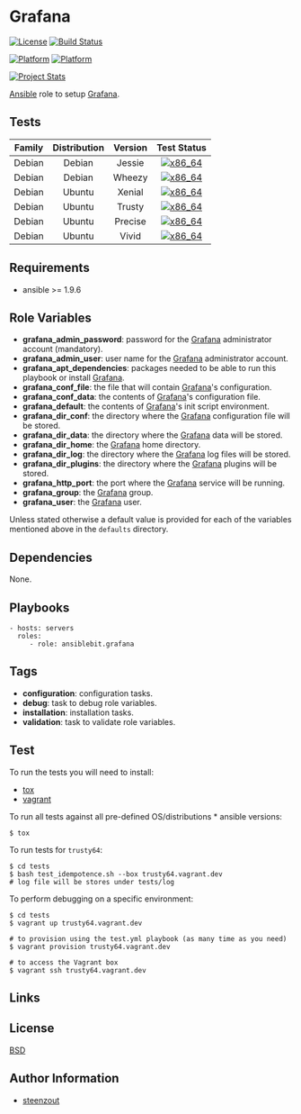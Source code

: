 # Grafana

[![License](https://img.shields.io/badge/license-New%20BSD-blue.svg?style=flat)](https://raw.githubusercontent.com/ansiblebit/grafana/master/LICENSE)
[![Build Status](https://travis-ci.org/ansiblebit/grafana.svg?branch=master)](https://travis-ci.org/ansiblebit/grafana)

[![Platform](http://img.shields.io/badge/platform-debian-a80030.svg?style=flat)](#)
[![Platform](http://img.shields.io/badge/platform-ubuntu-dd4814.svg?style=flat)](#)

[![Project Stats](https://www.openhub.net/p/ansiblebit-grafana/widgets/project_thin_badge.gif)](https://www.openhub.net/p/ansiblebit-grafana/)

[Ansible][ansible] role to setup [Grafana][grafana].


## Tests

| Family | Distribution | Version | Test Status |
|:-:|:-:|:-:|:-:|
| Debian | Debian  | Jessie  | [![x86_64](http://img.shields.io/badge/x86_64-passed-006400.svg?style=flat)](#) |
| Debian | Debian  | Wheezy  | [![x86_64](http://img.shields.io/badge/x86_64-passed-006400.svg?style=flat)](#) |
| Debian | Ubuntu  | Xenial  | [![x86_64](http://img.shields.io/badge/x86_64-passed-006400.svg?style=flat)](#) |
| Debian | Ubuntu  | Trusty  | [![x86_64](http://img.shields.io/badge/x86_64-passed-006400.svg?style=flat)](#) |
| Debian | Ubuntu  | Precise | [![x86_64](http://img.shields.io/badge/x86_64-passed-006400.svg?style=flat)](#) |
| Debian | Ubuntu  | Vivid   | [![x86_64](http://img.shields.io/badge/x86_64-passed-006400.svg?style=flat)](#) |


## Requirements

- ansible >= 1.9.6


## Role Variables

- **grafana_admin_password**: password for the [Grafana][grafana] administrator account (mandatory).
- **grafana_admin_user**: user name for the [Grafana][grafana] administrator account.
- **grafana_apt_dependencies**: packages needed to be able to run this playbook or install [Grafana][grafana].
- **grafana_conf_file**: the file that will contain [Grafana][grafana]'s configuration.
- **grafana_conf_data**: the contents of [Grafana][grafana]'s configuration file.
- **grafana_default**: the contents of [Grafana][grafana]'s init script environment. 
- **grafana_dir_conf**: the directory where the [Grafana][grafana] configuration file will be stored.
- **grafana_dir_data**: the directory where the [Grafana][grafana] data will be stored.
- **grafana_dir_home**: the [Grafana][grafana] home directory.
- **grafana_dir_log**: the directory where the [Grafana][grafana] log files will be stored.
- **grafana_dir_plugins**: the directory where the [Grafana][grafana] plugins will be stored.
- **grafana_http_port**: the port where the [Grafana][grafana] service will be running.
- **grafana_group**: the [Grafana][grafana] group.
- **grafana_user**: the [Grafana][grafana] user.

Unless stated otherwise a default value is provided for each of the variables mentioned above in the `defaults` directory.


## Dependencies

None.


## Playbooks

    - hosts: servers
      roles:
         - role: ansiblebit.grafana


## Tags

- **configuration**: configuration tasks.
- **debug**: task to debug role variables.
- **installation**: installation tasks.
- **validation**: task to validate role variables.


## Test

To run the tests you will need to install:

- [tox](https://tox.readthedocs.org/)
- [vagrant](https://www.vagrantup.com/)

To run all tests against all pre-defined OS/distributions * ansible versions:

```
$ tox
```

To run tests for `trusty64`:

```
$ cd tests
$ bash test_idempotence.sh --box trusty64.vagrant.dev
# log file will be stores under tests/log
```

To perform debugging on a specific environment:

```
$ cd tests
$ vagrant up trusty64.vagrant.dev

# to provision using the test.yml playbook (as many time as you need)
$ vagrant provision trusty64.vagrant.dev

# to access the Vagrant box
$ vagrant ssh trusty64.vagrant.dev
```


## Links



## License

[BSD][license]


## Author Information

- [steenzout][steenzout]


[ansible]:      https://www.ansible.com         "Ansible"
[grafana]:      http://grafana.org              "Grafana"
[license]:      https://github.com/ansiblebit/grafana/blob/master/LICENSE  "BSD license"
[steenzout]:    https://github.com/steenzout/   "Pedro Salgado"
